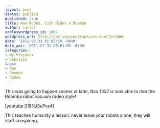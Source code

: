 ```yaml
---
layout: post
status: publish
published: true
title: Nao Rodeo, 1337 Rides a Roomba
author: carlos
carloswordpress_id: 1066
wordpress_url: http://carlitoscontraptions.com/?p=1066
date: '2011-07-31 01:03:59 -0400'
date_gmt: '2011-07-31 05:03:59 -0400'
categories:
- My Projects
- Robotics
tags:
- Nao
- Roomba
- Rodeo
---
```

This was going to happen sooner or later, Nao 1337 is now able to ride the Roomba robot vacuum rodeo style!  

[youtube S18NJ3uPvs4]

This teaches humanity a lesson: never leave your robots alone, they will start conspiring.
